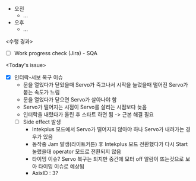 - 오전
	- ...
- 오후
	- ...

<수행 경과>
- [ ] Work progress check (Jira) - SQA

<Today's issue>
- [x] 인터락-서보 복구 이슈
	- 문을 열었다가 닫았을때 Servo가 죽고나서 시작을 눌렀을때 떨어진 Servo가 붙는 속도가 느림
	- 문을 열었다가 닫으면 Servo가 살아나야 함
	- Servo가 떨어지는 시점이 Servo를 살리는 시점보다 늦음
	- 인터락을 내렸다가 올린 후 스타트 하면 됨 -> 근본 해결 필요
	- [ ] Side effect 발생
		- Intekplus 모드에서 Servo가 떨어지지 않아야 하나 Servo가 내려가는 경우가 있음
		- 동작중 Jam 발생(라이트커튼) 후 Intekplus 모드 전환했다가 다시 Start 눌렀을대 operator 모드로 전환되지 않음
		- 타이밍 이슈? Servo 복구는 되지만 중간에 모터 off 알람이 뜨는것으로 보아 타이밍 이슈로 예상됨
		- AxixID : 3?